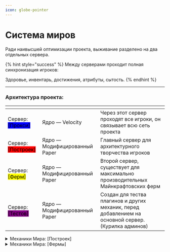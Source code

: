 ```yaml
---
icon: globe-pointer
---
```


# Система миров

Ради наивысшей оптимизации проекта, выживание разделено на два отдельных сервера.

{% hint style="success" %}
Между серверами проходит полная синхронизация игроков:

Здоровье, инвентарь, достижения, атрибуты, сытость.
{% endhint %}

***

### Архитектура проекта:

<table data-view="cards"><thead><tr><th></th><th></th><th></th></tr></thead><tbody><tr><td>Сервер: <mark style="background-color:blue;">[Прокси]</mark></td><td>Ядро — Velocity</td><td>Через этот сервер проходят все игроки, он связывает всю сеть проекта</td></tr><tr><td>Сервер: <mark style="background-color:red;">[Построек]</mark></td><td>Ядро — Модифицированный Paper</td><td>Главный сервер для архитектурного творчества игроков</td></tr><tr><td>Сервер: <mark style="background-color:yellow;">[Ферм]</mark></td><td>Ядро — Модифицированный Paper</td><td>Второй сервер, существует для максимально производительных Майнкрафтовских ферм</td></tr><tr><td>Сервер: <mark style="background-color:purple;">[Тестов]</mark></td><td>Ядро — Модифицированный Paper</td><td>Создан для тества плагинов и других механик, перед добавлением на основной сервер. (Курилка админов)</td></tr></tbody></table>

<details>

<summary>Механики Мира: [Построек]</summary>

* Спавн рейт мобов сильно уменьшен
* Фантомы отключены
* У жителей отключен ИИ
* Прорисовка 15 чанков
* Симуляция 5 чанков
* Происходит очистка ентити, расположеных слишком близко

</details>

<details>

<summary>Механики Мира: [Фермы]</summary>

* Спавн рейт мобов увеличен
* Фантомы включены
* Прорисовка 10 чанков
* Симуляция 15 чанков

</details>
